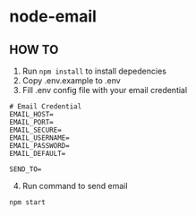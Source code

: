 # node-email

## HOW TO
1. Run `npm install` to install depedencies
2. Copy .env.example to .env
3. Fill .env config file with your email credential
```
# Email Credential
EMAIL_HOST=
EMAIL_PORT=
EMAIL_SECURE=
EMAIL_USERNAME=
EMAIL_PASSWORD=
EMAIL_DEFAULT=

SEND_TO=
```
4. Run command to send email
```
npm start
```